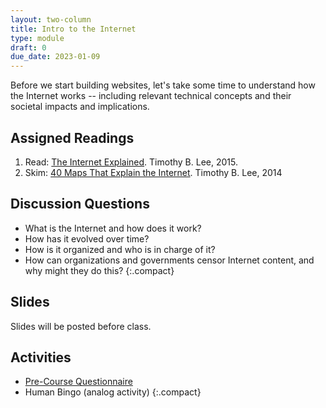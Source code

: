 ```yaml
---
layout: two-column
title: Intro to the Internet
type: module
draft: 0
due_date: 2023-01-09
---
```


Before we start building websites, let's take some time to understand how the Internet works -- including relevant technical concepts and their societal impacts and implications. 


## Assigned Readings

1. Read: <a href="https://www.vox.com/2014/6/16/18076282/the-internet" target="_blank">The Internet Explained</a>. Timothy B. Lee, 2015.
2. Skim: <a href="https://www.vox.com/a/internet-maps" target="_blank">40 Maps That Explain the Internet</a>. Timothy B. Lee, 2014

## Discussion Questions
* What is the Internet and how does it work?
* How has it evolved over time?
* How is it organized and who is in charge of it?
* How can organizations and governments censor Internet content, and why might they do this?
{:.compact}
<!-- 
* Does the Internet amplify all voices equally?
* Why is privacy such a huge concern for the Web / Internet?
* How does life online shape life offline (and vice versa)? 
-->

## Slides
Slides will be posted before class.

<!-- 1. [Intro to the course](https://docs.google.com/presentation/d/1lBGszqVO9RNqOPKeLstZ0tfVS_-b46ON8lqeuDTowhA/edit?usp=sharing)
2. [Intro to the Internet](https://docs.google.com/presentation/d/14wLlDdn-Q65tVWn1er_iYIS1DTNVhOJ5qco-sU6qyzc/edit?usp=sharing) -->


## Activities
* <a href="https://forms.gle/SxsV2EMcpnPxFEXn7" target="_blank">Pre-Course Questionnaire</a>
* Human Bingo (analog activity)
{:.compact}